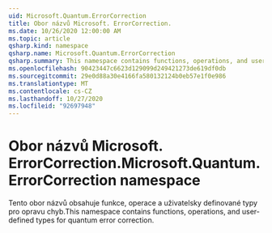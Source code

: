 ```yaml
---
uid: Microsoft.Quantum.ErrorCorrection
title: Obor názvů Microsoft. ErrorCorrection.
ms.date: 10/26/2020 12:00:00 AM
ms.topic: article
qsharp.kind: namespace
qsharp.name: Microsoft.Quantum.ErrorCorrection
qsharp.summary: This namespace contains functions, operations, and user-defined types for quantum error correction.
ms.openlocfilehash: 90423447c6623d129099d249421273de619df0db
ms.sourcegitcommit: 29e0d88a30e4166fa580132124b0eb57e1f0e986
ms.translationtype: MT
ms.contentlocale: cs-CZ
ms.lasthandoff: 10/27/2020
ms.locfileid: "92697948"
---
```

# <a name="microsoftquantumerrorcorrection-namespace"></a><span data-ttu-id="938cc-102">Obor názvů Microsoft. ErrorCorrection.</span><span class="sxs-lookup"><span data-stu-id="938cc-102">Microsoft.Quantum.ErrorCorrection namespace</span></span>

<span data-ttu-id="938cc-103">Tento obor názvů obsahuje funkce, operace a uživatelsky definované typy pro opravu chyb.</span><span class="sxs-lookup"><span data-stu-id="938cc-103">This namespace contains functions, operations, and user-defined types for quantum error correction.</span></span>

